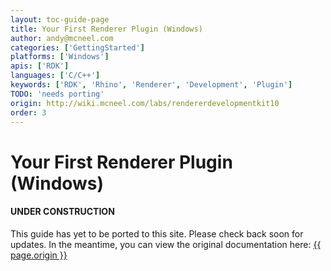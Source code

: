 ```yaml
---
layout: toc-guide-page
title: Your First Renderer Plugin (Windows)
author: andy@mcneel.com
categories: ['GettingStarted']
platforms: ['Windows']
apis: ['RDK']
languages: ['C/C++']
keywords: ['RDK', 'Rhino', 'Renderer', 'Development', 'Plugin']
TODO: 'needs porting'
origin: http://wiki.mcneel.com/labs/rendererdevelopmentkit10
order: 3
---
```



# Your First Renderer Plugin (Windows)

<div class="bs-callout bs-callout-danger">
  <h4>UNDER CONSTRUCTION</h4>
  <p>This guide has yet to be ported to this site.  Please check back soon for updates.  
  In the meantime, you can view the original documentation here:
  <a href="{{ page.origin }}">{{ page.origin }}</a></p>
</div>
